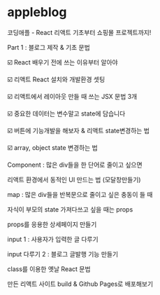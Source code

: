 # appleblog
코딩애플 - React 리액트 기초부터 쇼핑몰 프로젝트까지!

Part 1 : 블로그 제작 & 기초 문법

☑️ React 배우기 전에 쓰는 이유부터 알아야

☑️ 리액트 React 설치와 개발환경 셋팅

☑️ 리액트에서 레이아웃 만들 때 쓰는 JSX 문법 3개	

☑️ 중요한 데이터는 변수말고 state에 담습니다	

☑️ 버튼에 기능개발을 해보자 & 리액트 state변경하는 법	

☑️ array, object state 변경하는 법	

Component : 많은 div들을 한 단어로 줄이고 싶으면	

리액트 환경에서 동적인 UI 만드는 법 (모달창만들기)		

map : 많은 div들을 반복문으로 줄이고 싶은 충동이 들 때		

자식이 부모의 state 가져다쓰고 싶을 때는 props		

props를 응용한 상세페이지 만들기		

input 1 : 사용자가 입력한 글 다루기		

input 다루기 2 : 블로그 글발행 기능 만들기	

class를 이용한 옛날 React 문법		

만든 리액트 사이트 build & Github Pages로 배포해보기
